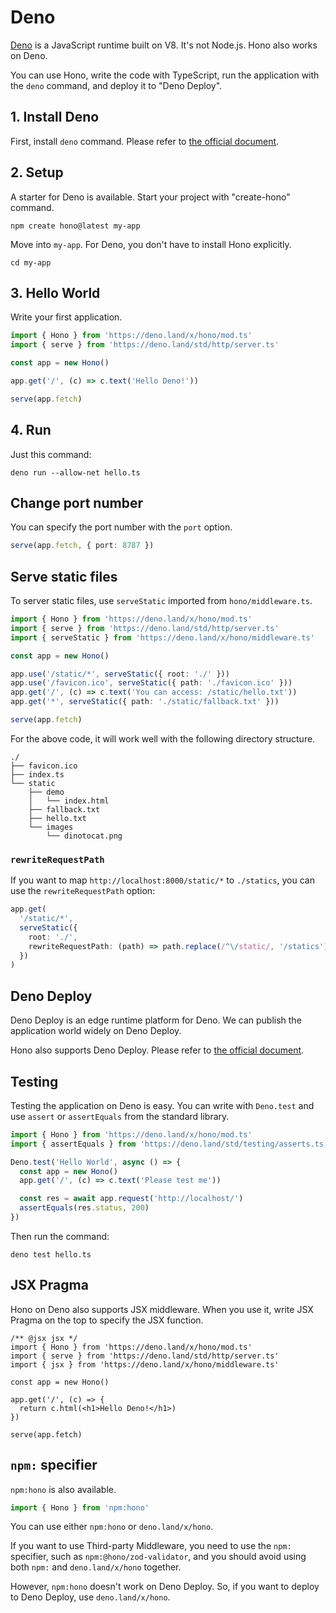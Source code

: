 # Deno

[Deno](https://deno.land/) is a JavaScript runtime built on V8. It's not Node.js.
Hono also works on Deno.

You can use Hono, write the code with TypeScript, run the application with the `deno` command, and deploy it to "Deno Deploy".

## 1. Install Deno

First, install `deno` command.
Please refer to [the official document](https://deno.land/manual/getting_started/installation).

## 2. Setup

A starter for Deno is available.
Start your project with "create-hono" command.

```
npm create hono@latest my-app
```

Move into `my-app`. For Deno, you don't have to install Hono explicitly.

```
cd my-app
```

## 3. Hello World

Write your first application.

```ts
import { Hono } from 'https://deno.land/x/hono/mod.ts'
import { serve } from 'https://deno.land/std/http/server.ts'

const app = new Hono()

app.get('/', (c) => c.text('Hello Deno!'))

serve(app.fetch)
```

## 4. Run

Just this command:

```
deno run --allow-net hello.ts
```

## Change port number

You can specify the port number with the `port` option.

```ts
serve(app.fetch, { port: 8787 })
```

## Serve static files

To server static files, use `serveStatic` imported from `hono/middleware.ts`.

```ts
import { Hono } from 'https://deno.land/x/hono/mod.ts'
import { serve } from 'https://deno.land/std/http/server.ts'
import { serveStatic } from 'https://deno.land/x/hono/middleware.ts'

const app = new Hono()

app.use('/static/*', serveStatic({ root: './' }))
app.use('/favicon.ico', serveStatic({ path: './favicon.ico' }))
app.get('/', (c) => c.text('You can access: /static/hello.txt'))
app.get('*', serveStatic({ path: './static/fallback.txt' }))

serve(app.fetch)
```

For the above code, it will work well with the following directory structure.

```
./
├── favicon.ico
├── index.ts
└── static
    ├── demo
    │   └── index.html
    ├── fallback.txt
    ├── hello.txt
    └── images
        └── dinotocat.png
```

### `rewriteRequestPath`

If you want to map `http://localhost:8000/static/*` to `./statics`, you can use the `rewriteRequestPath` option:

```ts
app.get(
  '/static/*',
  serveStatic({
    root: './',
    rewriteRequestPath: (path) => path.replace(/^\/static/, '/statics'),
  })
)
```

## Deno Deploy

Deno Deploy is an edge runtime platform for Deno.
We can publish the application world widely on Deno Deploy.

Hono also supports Deno Deploy. Please refer to [the official document](https://deno.com).

## Testing

Testing the application on Deno is easy.
You can write with `Deno.test` and use `assert` or `assertEquals` from the standard library.

```ts
import { Hono } from 'https://deno.land/x/hono/mod.ts'
import { assertEquals } from 'https://deno.land/std/testing/asserts.ts'

Deno.test('Hello World', async () => {
  const app = new Hono()
  app.get('/', (c) => c.text('Please test me'))

  const res = await app.request('http://localhost/')
  assertEquals(res.status, 200)
})
```

Then run the command:

```
deno test hello.ts
```

## JSX Pragma

Hono on Deno also supports JSX middleware.
When you use it, write JSX Pragma on the top to specify the JSX function.

```tsx
/** @jsx jsx */
import { Hono } from 'https://deno.land/x/hono/mod.ts'
import { serve } from 'https://deno.land/std/http/server.ts'
import { jsx } from 'https://deno.land/x/hono/middleware.ts'

const app = new Hono()

app.get('/', (c) => {
  return c.html(<h1>Hello Deno!</h1>)
})

serve(app.fetch)
```

## `npm:` specifier

`npm:hono` is also available.

```ts
import { Hono } from 'npm:hono'
```

You can use either `npm:hono` or `deno.land/x/hono`.

If you want to use Third-party Middleware, you need to use the `npm:` specifier, such as `npm:@hono/zod-validator`, and you should avoid using both `npm:` and `deno.land/x/hono` together.

However, `npm:hono` doesn't work on Deno Deploy. So, if you want to deploy to Deno Deploy, use `deno.land/x/hono`.
